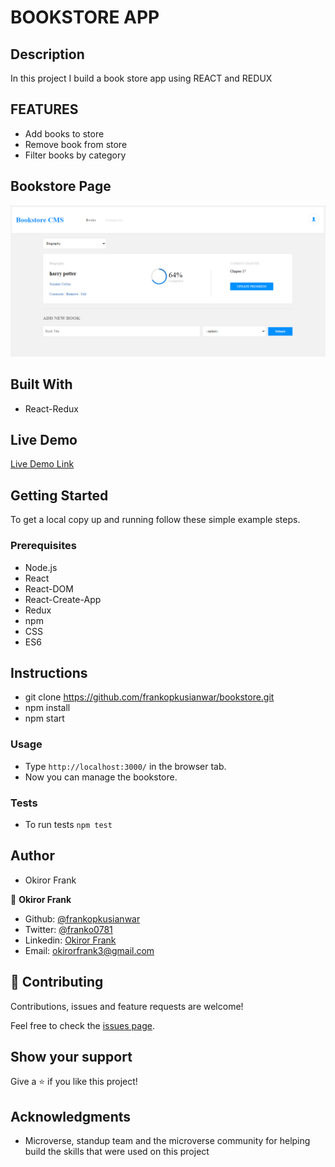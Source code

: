# BOOKSTORE APP

## Description

In this project I build a book store app using REACT and REDUX

## FEATURES

- Add books to store
- Remove book from store
- Filter books by category

## Bookstore Page
![screenshot](./src/assets/screenshot.PNG)

## Built With

- React-Redux

## Live Demo

[Live Demo Link](https://bookstore-microv.herokuapp.com/)

## Getting Started

To get a local copy up and running follow these simple example steps.

### Prerequisites

- Node.js
- React
- React-DOM
- React-Create-App
- Redux
- npm
- CSS
- ES6

## Instructions

- git clone https://github.com/frankopkusianwar/bookstore.git
- npm install
- npm start

### Usage

- Type ```http://localhost:3000/``` in the browser tab.
- Now you can manage the bookstore.

### Tests

- To run tests `npm test`

## Author

- Okiror Frank

👤 **Okiror Frank**

- Github: [@frankopkusianwar](https://github.com/frankopkusianwar)
- Twitter: [@franko0781](https://twitter.com/franko0781)
- Linkedin: [Okiror Frank](https://linkedin.com/in/frank-okiror)
- Email: okirorfrank3@gmail.com

## 🤝 Contributing

Contributions, issues and feature requests are welcome!

Feel free to check the [issues page](issues/).

## Show your support

Give a ⭐️ if you like this project!

## Acknowledgments

- Microverse, standup team and the microverse community for helping build the skills that were used on this project
